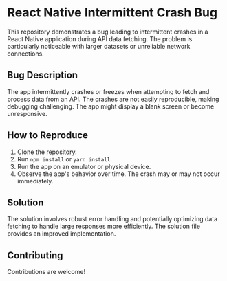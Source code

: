 # React Native Intermittent Crash Bug

This repository demonstrates a bug leading to intermittent crashes in a React Native application during API data fetching. The problem is particularly noticeable with larger datasets or unreliable network connections.

## Bug Description

The app intermittently crashes or freezes when attempting to fetch and process data from an API. The crashes are not easily reproducible, making debugging challenging.  The app might display a blank screen or become unresponsive.

## How to Reproduce

1. Clone the repository.
2. Run `npm install` or `yarn install`.
3. Run the app on an emulator or physical device.
4. Observe the app's behavior over time.  The crash may or may not occur immediately.

## Solution

The solution involves robust error handling and potentially optimizing data fetching to handle large responses more efficiently. The solution file provides an improved implementation.

## Contributing

Contributions are welcome!

